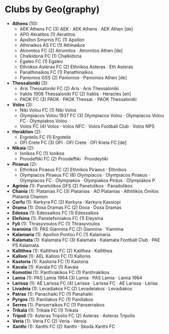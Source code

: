# Clubs by Geo(graphy)

- **Athens** (10): 
  - AEK Athens FC  (3) AEK · AEK Athens · AEK Athen [de]
  - APO Akratitos  (1) Akratitos
  - Apollon Smyrnis FC  (1) Apollon
  - Athinaikos AS FC  (1) Athinaikos
  - Atromitos FC  (2) Atromitos · Atromitos Athen [de]
  - Chalkidona FC  (1) Chalkidona
  - Egaleo FC  (1) Egaleo
  - Ethnikos Asteras FC  (2) Ethnikos Asteras · Eth Asteras
  - Panathinaikos FC  (1) Panathinaikos
  - Panionios GSS  (2) Panionios · Panionios Athen [de]
- **Thessaloniki** (3): 
  - Aris Thessaloniki FC  (2) Aris · Aris Thessaloniki
  - Iraklis 1908 Thessaloniki FC  (2) Iraklis · Heracles [en]
  - PAOK FC  (3) PAOK · PAOK Thessal. · PAOK Thessaloniki
- **Volos** (3): 
  - Niki Volou FC  (1) Niki Volos
  - Olympiacos Volou 1937 FC  (3) Olympiacos Volou · Olympiacos Volou FC · Olympiakos Volou
  - Volos FC  (4) Volos · Volos NFC · Volos Football Club · Volos NPS
- **Heraklion** (2): 
  - Ergotelis FC  (1) Ergotelis
  - OFI Crete FC  (3) OFI · OFI Crete · OFI Kreta FC [de]
- **Nikaia** (2): 
  - Ionikos FC  (1) Ionikos
  - Proodeftiki FC  (2) Proodeftiki · Proodeytiki
- **Piraeus** (2): 
  - Ethnikos Piraeus FC  (2) Ethnikos Piraeus · Ethnikos
  - Olympiacos Piraeus FC  (6) Olympiacos · Olympiacos Piraeus · Olympiacos FC · Olympiakos · Olympiakos Piräus · Olympiakos P.
- **Agrinio** (1): Panetolikos GFS  (2) Panetolikos · Panaitolikos
- **Chania** (1): Platanias FC  (3) Platanias · AO Platanias · Athlitikós Ómilos Plataniá Chaníon
- **Corfu** (1): Kerkyra FC  (2) Kerkyra · Kerkyra Kassiopi
- **Drama** (1): Doxa Dramas FC  (2) Doxa · Doxa Dramas
- **Edessa** (1): Edessaikos FC  (1) Edessaikos
- **Elefsina** (1): Panelefsiniakos FC  (1) Eleysina
- **Fyli** (1): Thrasyvoulos FC  (1) Thrasyvoulos
- **Ioannina** (1): PAS Giannina FC  (2) Giannina · Yiannina
- **Kalamaria** (1): Apollon Pontou FC  (1) Kalamaria
- **Kalamata** (1): Kalamata FC  (3) Kalamata · Kalamata Football Club · PAE PS Kalamata
- **Kallithea** (1): Kallithea FC  (2) Kalithea · Kallithea
- **Kalloni** (1): AEL Kalloni FC  (1) Kallonis
- **Kastoria** (1): Kastoria FC  (1) Kastoria
- **Kavala** (1): Kavala FC  (1) Kavala
- **Komotini** (1): Panthrakikos FC  (1) Panthrakikos
- **Lamia** (1): PAS Lamia 1964  (3) Lamia · PAS Lamia · Lamia 1964
- **Larissa** (1): AE Larissa FC  (4) Larissa · Larissa FC · AE Larissa · Larisa
- **Livadeia** (1): Levadiakos FC  (2) Levadeiakos · Levadiakos
- **Patras** (1): Panachaiki FC  (1) Panahaiki
- **Pyrgos** (1): Paniliakos FC  (1) Paniliakos
- **Serres** (1): Panserraikos FC  (1) Panserraikos
- **Trikala** (1): Trikala FC  (1) Trikala
- **Tripoli** (1): Asteras Tripolis FC  (2) Asteras · Asteras Tripolis
- **Veria** (1): Veria FC  (2) Veria · Veroia
- **Xanthi** (1): Xanthi FC  (2) Xanthi · Skoda Xanthi FC


